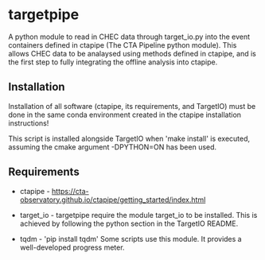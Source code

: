 # targetpipe

A python module to read in CHEC data through target_io.py into the event
containers defined in ctapipe (The CTA Pipeline python module). This allows
CHEC data to be analaysed using methods defined in ctapipe, and is the first
step to fully integrating the offline analysis into ctapipe.

## Installation

Installation of all software (ctapipe, its requirements, and TargetIO) must
be done in the same conda environment created in the ctapipe installation
instructions!

This script is installed alongside TargetIO when 'make install' is executed,
assuming the cmake argument -DPYTHON=ON has been used.

## Requirements

- ctapipe -
https://cta-observatory.github.io/ctapipe/getting_started/index.html

- target_io -
targetpipe require the module target_io to be installed. This is achieved
by following the python section in the TargetIO README.

- tqdm -
'pip install tqdm'
Some scripts use this module.
It provides a well-developed progress meter.

